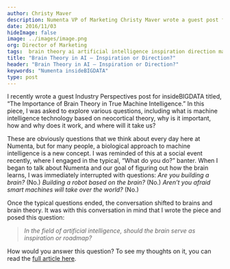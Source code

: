```yaml
---
author: Christy Maver
description: Numenta VP of Marketing Christy Maver wrote a guest post for insideBIGDATA titled, “The Importance of Brain Theory in True Machine Intelligence.” In the piece, she shares her thoughts on machine intelligence technology based on brain theory, why it's important, how and why it works, and where it will take us.
date: 2016/11/03
hideImage: false
image: ../images/image.png
org: Director of Marketing
tags:  brain theory ai artificial intelligence inspiration direction machine neuroscience htm
title: "Brain Theory in AI – Inspiration or Direction?"
header: "Brain Theory in AI – Inspiration or Direction?"
keywords: "Numenta insideBIGDATA"
type: post
---
```


I recently wrote a guest Industry Perspectives post for insideBIGDATA titled,
“The Importance of Brain Theory in True Machine Intelligence.”  In this piece, I
was asked to explore various questions, including what is machine intelligence
technology based on neocortical theory, why is it important, how and why does it
work, and where will it take us?

These are obviously questions that we think about every day here at Numenta, but
for many people, a biological approach to machine intelligence is a new concept.
I was reminded of this at a social event recently, where I engaged in the
typical, “What do you do?” banter.  When I began to talk about Numenta and our
goal of figuring out how the brain learns, I was immediately interrupted with
questions: *Are you building a brain?* (No.) *Building a robot based on the
brain?* (No.) *Aren’t you afraid smart machines will take over the world?* (No.)  

Once the typical questions ended, the conversation shifted to brains and brain
theory.  It was with this conversation in mind that I wrote the piece and posed
this question:  

> *In the field of artificial intelligence, should the brain serve as
  inspiration or roadmap?*

How would you answer this question?  To see my thoughts on it, you can read the
[full article here](http://insidebigdata.com/2016/11/03/the-importance-of-brain-theory-in-true-machine-intelligence/).
